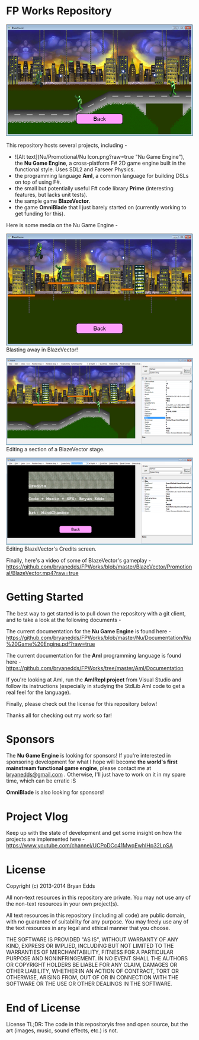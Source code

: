 FP Works Repository
===================

![Screenshot](BlazeVector/Promotional/BlastingAwayInBlazeVector.png?raw=true "Nu Game Engine demo game BlazeVector")

This repository hosts several projects, including -

- ![Alt text](Nu/Promotional/Nu Icon.png?raw=true "Nu Game Engine"), the **Nu Game Engine**, a cross-platform F# 2D game engine built in the functional style. Uses SDL2 and Farseer Physics.
- the programming language **Aml**, a common language for building DSLs on top of using F#.
- the small but potentially useful F# code library **Prime** (interesting features, but lacks unit tests).
- the sample game **BlazeVector**.
- the game **OmniBlade** that I just barely started on (currently working to get funding for this).

Here is some media on the Nu Game Engine -

![Screenshot](BlazeVector/Media/PlayingABitOfBlazeVector.png?raw=true)
Blasting away in BlazeVector!


![Screenshot](BlazeVector/Promotional/EditingASectionOfABlazeVectorStage.png?raw=true)
Editing a section of a BlazeVector stage.


![Screenshot](BlazeVector/Promotional/EditingACreditsScreen.png?raw=true)
Editing BlazeVector's Credits screen.


Finally, here's a video of some of BlazeVector's gameplay - https://github.com/bryanedds/FPWorks/blob/master/BlazeVector/Promotional/BlazeVector.mp4?raw=true

Getting Started
===============

The best way to get started is to pull down the repository with a git client, and to take a look at the following documents -

The current documentation for the **Nu Game Engine** is found here - https://github.com/bryanedds/FPWorks/blob/master/Nu/Documentation/Nu%20Game%20Engine.pdf?raw=true

The current documentation for the **Aml** programming language is found here - https://github.com/bryanedds/FPWorks/tree/master/Aml/Documentation

If you're looking at Aml, run the **AmlRepl project** from Visual Studio and follow its instructions (especially in studying the StdLib Aml code to get a real feel for the language).

Finally, please check out the license for this repository below!

Thanks all for checking out my work so far!

Sponsors
========

The **Nu Game Engine** is looking for sponsors! If you're interested in sponsoring development for what I hope will become **the world's first mainstream functional game engine**, please contact me at bryanedds@gmail.com . Otherwise, I'll just have to work on it in my spare time, which can be erratic :S

**OmniBlade** is also looking for sponsors!

Project Vlog
============

Keep up with the state of development and get some insight on how the projects are implemented here - https://www.youtube.com/channel/UCPoDCc41MwqEwhIHp32LpSA

License
=======

Copyright (c) 2013-2014 Bryan Edds

All non-text resources in this repository are private. You may not use any of
the non-text resources in your own project(s).

All text resources in this repository (including all code) are public domain,
with no guarantee of suitability for any purpose. You may freely use any of the
text resources in any legal and ethical manner that you choose.

THE SOFTWARE IS PROVIDED "AS IS", WITHOUT WARRANTY OF ANY KIND, EXPRESS OR
IMPLIED, INCLUDING BUT NOT LIMITED TO THE WARRANTIES OF MERCHANTABILITY,
FITNESS FOR A PARTICULAR PURPOSE AND NONINFRINGEMENT. IN NO EVENT SHALL THE
AUTHORS OR COPYRIGHT HOLDERS BE LIABLE FOR ANY CLAIM, DAMAGES OR OTHER
LIABILITY, WHETHER IN AN ACTION OF CONTRACT, TORT OR OTHERWISE, ARISING FROM,
OUT OF OR IN CONNECTION WITH THE SOFTWARE OR THE USE OR OTHER DEALINGS IN
THE SOFTWARE.

End of License
==============

License TL;DR: The code in this repositoryis free and open source,
but the art (images, music, sound effects, etc.) is not.
